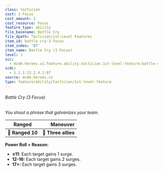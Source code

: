 ```yaml
---
class: tactician
cost: 3 Focus
cost_amount: 3
cost_resource: Focus
feature_type: ability
file_basename: Battle Cry
file_dpath: Tactician/1st-Level Features
item_id: battle-cry-3-focus
item_index: '07'
item_name: Battle Cry (3 Focus)
level: 1
scc:
  - mcdm.heroes.v1:feature.ability.tactician.1st-level-feature:battle-cry-3-focus
scdc:
  - 1.1.1:13.2.4.1:07
source: mcdm.heroes.v1
type: feature/ability/tactician/1st-level-feature
---
```


###### Battle Cry (3 Focus)

*You shout a phrase that galvanizes your team.*

| **Ranged**       |        **Maneuver** |
| ---------------- | ------------------: |
| **📏 Ranged 10** | **🎯 Three allies** |

**Power Roll + Reason:**

- **≤11:** Each target gains 1 surge.
- **12-16:** Each target gains 2 surges.
- **17+:** Each target gains 3 surges.

